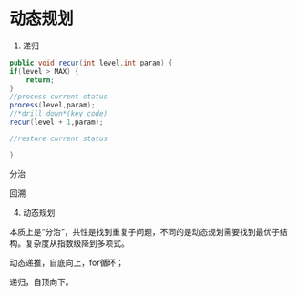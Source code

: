 # 动态规划



1. 递归

```java
public void recur(int level,int param) {
if(level > MAX) {
    return;
}
//process current status
process(level,param);
//*drill down*(key code)
recur(level + 1,param);

//restore current status

}
```



分治

回溯





4. 动态规划

本质上是“分治”，共性是找到重复子问题，不同的是动态规划需要找到最优子结构。复杂度从指数级降到多项式。

动态递推，自底向上，for循环；

递归，自顶向下。